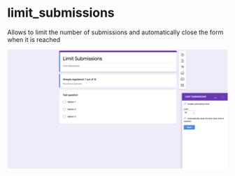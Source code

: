 # limit_submissions
Allows to limit the number of submissions and automatically close the form when it is reached

<img src="https://raw.githubusercontent.com/inkuzmin/limit_submissions/master/limit_submissions.png" />

